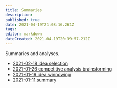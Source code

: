 ```yaml
---
title: Summaries
description: 
published: true
date: 2021-04-19T21:08:16.261Z
tags: 
editor: markdown
dateCreated: 2021-04-19T20:39:57.212Z
---
```


Summaries and analyses.

* [2021-02-18 idea selection](2021-02-18)  
* [2021-01-26 competitive analysis brainstorming](2021-01-26)
* [2021-01-19 idea winnowing](2021-01-19)
* [2021-01-11 summary](2021-01-11)
